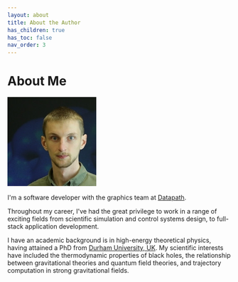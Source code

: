 ```yaml
---
layout: about
title: About the Author
has_children: true
has_toc: false
nav_order: 3
---
```

# About Me

![headshot](/resources/headshot.jpg)

I'm a software developer with the graphics team at [Datapath](https://www.datapath.co.uk/).

Throughout my career, I've had the great privilege to work in a range of exciting fields from scientific simulation and control systems design, to full-stack application development.

I have an academic background is in high-energy theoretical physics, having attained a PhD from [Durham University, UK](https://www.durham.ac.uk/departments/academic/mathematical-sciences/).
My scientific interests have included the thermodynamic properties of black holes, the relationship between gravitational theories and quantum field theories, and trajectory computation in strong gravitational fields.
